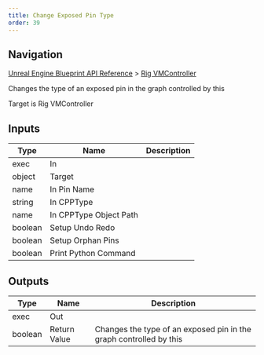 ```yaml
---
title: Change Exposed Pin Type
order: 39
---
```

## Navigation

[Unreal Engine Blueprint API Reference](https://dev.epicgames.com/documentation/en-us/unreal-engine/BlueprintAPI) > [Rig VMController](https://dev.epicgames.com/documentation/en-us/unreal-engine/BlueprintAPI/RigVMController)

Changes the type of an exposed pin in the graph controlled by this

Target is Rig VMController

## Inputs

| Type | Name | Description |
| --- | --- | --- |
| exec | In |  |
| object | Target |  |
| name | In Pin Name |  |
| string | In CPPType |  |
| name | In CPPType Object Path |  |
| boolean | Setup Undo Redo |  |
| boolean | Setup Orphan Pins |  |
| boolean | Print Python Command |  |

## Outputs

| Type | Name | Description |
| --- | --- | --- |
| exec | Out |  |
| boolean | Return Value | Changes the type of an exposed pin in the graph controlled by this |

